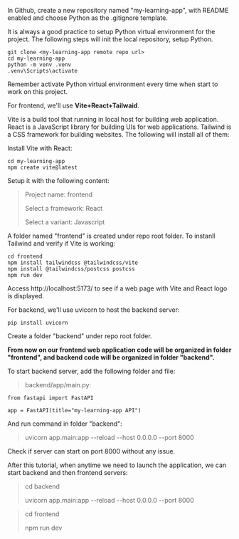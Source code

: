 In Github, create a new repository named "my-learning-app", with README enabled and choose Python as the .gitignore template.

It is always a good practice to setup Python virtual environment for the project. The following steps will init the local repository, setup Python.

```
git clone <my-learning-app remote repo url>
cd my-learning-app
python -m venv .venv
.venv\Scripts\activate
```

Remember activate Python virtual environment every time when start to work on this project.

For frontend, we'll use **Vite+React+Tailwaid**.

Vite is a build tool that running in local host for building web application. React is a JavaScript library for building UIs for web applications. Tailwind is a CSS framework for building websites. The following will install all of them:

Install Vite with React:

```
cd my-learning-app
npm create vite@latest
```
Setup it with the following content:

>Project name: frontend
>
>Select a framework: React
>
>Select a variant: Javascript


A folder named "frontend" is created under repo root folder. To instanll Tailwind and verify if Vite is working:

```
cd frontend
npm install tailwindcss @tailwindcss/vite
npm install @tailwindcss/postcss postcss
npm run dev
```
Access http://localhost:5173/ to see if a web page with Vite and React logo is displayed.

For backend, we'll use uvicorn to host the backend server:

```
pip install uvicorn
```

Create a folder "backend" under repo root folder.

**From now on our frontend web application code will be organized in folder "frontend", and backend code will be organized in folder "backend".**

To start backend server, add the following folder and file:

>backend/app/main.py:
```
from fastapi import FastAPI

app = FastAPI(title="my-learning-app API")
```

And run command in folder "backend":

>uvicorn app.main:app --reload --host 0.0.0.0 --port 8000

Check if server can start on port 8000 without any issue.

After this tutorial, when anytime we need to launch the application, we can start backend and then frontend servers:

>cd backend
>
>uvicorn app.main:app --reload --host 0.0.0.0 --port 8000

>cd frontend
>
>npm run dev